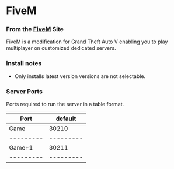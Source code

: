 # FiveM 

### From the [FiveM](https://fivem.net/) Site
FiveM is a modification for Grand Theft Auto V enabling you to play multiplayer on customized dedicated servers.

### Install notes
- Only installs latest version versions are not selectable.

### Server Ports
Ports required to run the server in a table format.

| Port    | default |
|---------|---------|
| Game    | 30210   |
|---------|---------|
| Game+1  | 30211   |
|---------|---------|
